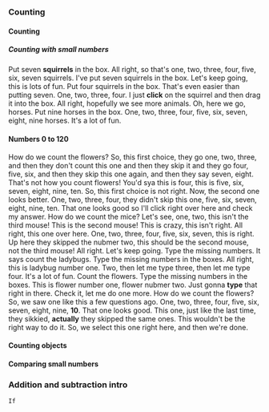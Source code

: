 ### Counting
#### Counting
##### Counting with small numbers
Put seven **squirrels** in the box. All right, so that's one, two, three, four, five, six, seven squirrels. I've put seven squirrels in the box. Let's keep going, this is lots of fun. Put four squirrels in the box. That's even easier than putting seven. One, two, three, four. I just **click** on the squirrel and then drag it into the box. All right, hopefully we see more animals. Oh, here we go, horses. Put nine horses in the box. One, two, three, four, five, six, seven, eight, nine horses. It's a lot of fun.
#### Numbers 0 to 120
How do we count the flowers? So, this first choice, they go one, two, three, and then they don't count this one and then they skip it and they go four, five, six, and then they skip this one again, and then they say seven, eight. That's not how you count flowers! You'd sya this is four, this is five, six, seven, eight, nine, ten. So, this first choice is not right. Now, the second one looks better. One, two, three, four, they didn't skip this one, five, six, seven, eight, nine, ten. That one looks good so I'll click right over here and check my answer. How do we count the mice? Let's see, one, two, this isn't the third mouse! This is the second mouse! This is crazy, this isn't right. All right, this one over here. One, two, three, four, five, six, seven, this is right. Up here they skipped the nubmer two, this should be the second mouse, not the third mouse! All right. Let's keep going. Type the missing numbers. It says count the ladybugs. Type the missing numbers in the boxes. All right, this is ladybug number one. Two, then let me type three, then let me type four. It's a lot of fun. Count the flowers. Type the missing numbers in the boxes. This is flower number one, flower nubmer two. Just gonna **type** that right in there. Check it, let me do one more. How do we count the flowers? So, we saw one like this a few questions ago. One, two, three, four, five, six, seven, eight, nine, **10**. That one looks good. This one, just like the last time, they sikkied, **actually** they skipped the same ones. This wouldn't be the right way to do it. So, we select this one right here, and then we're done.
#### Counting objects
#### Comparing small numbers
### Addition and subtraction intro
```
If 
```
